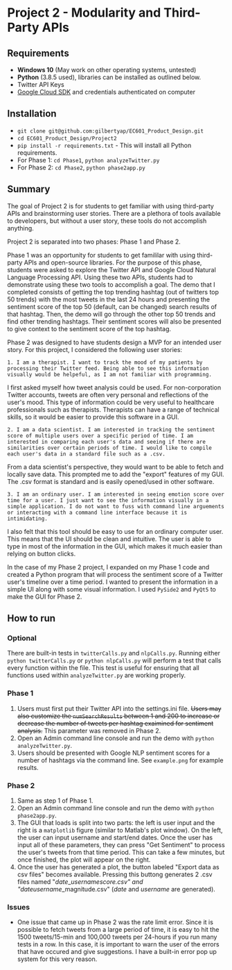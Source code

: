 # Project 2 - Modularity and Third-Party APIs

## Requirements
* **Windows 10** (May work on other operating systems, untested)
* **Python** (3.8.5 used), libraries can be installed as outlined below.
* Twitter API Keys
* [Google Cloud SDK](https://www.google.com/search?client=firefox-b-1-d&q=google+cloud+sdk) and credentials authenticated on computer

## Installation
* `git clone git@github.com:gilbertyap/EC601_Product_Design.git`
* `cd EC601_Product_Design/Project2`
* `pip install -r requirements.txt` - This will install all Python requirements.
* For Phase 1: `cd Phase1`, `python analyzeTwitter.py`
* For Phase 2: `cd Phase2`, `python phase2app.py`

## Summary
The goal of Project 2 is for students to get familiar with using third-party APIs and brainstorming user stories. There are a plethora of tools available to developers, but without a user story, these tools do not accomplish anything.

Project 2 is separated into two phases: Phase 1 and Phase 2.

Phase 1 was an opportunity for students to get famililar with using third-party APIs and open-source libraries. For the purpose of this phase, students were asked to explore the Twitter API and Google Cloud Natural Language Processing API. Using these two APIs, students had to demonstrate using these two tools to accomplish a goal. The demo that I completed consists of getting the top trending hashtag (out of twitters top 50 trends) with the most tweets in the last 24 hours and presenting the sentiment score of the top 50 (default, can be changed) search results of that hashtag. Then, the demo will go through the other top 50 trends and find other trending hashtags. Their sentiment scores will also be presented to give context to the sentiment score of the top hashtag.

Phase 2 was designed to have students design a MVP for an intended user story. For this project, I considered the following user stories:

```1. I am a therapist. I want to track the mood of my patients by processing their Twitter feed. Being able to see this information visually would be helpeful, as I am not familiar with programming.```

I first asked myself how tweet analysis could be used. For non-corporation Twitter accounts, tweets are often very personal and reflections of the user's mood. This type of information could be very useful to healthcare professionals such as therapists. Therapists can have a range of technical skills, so it would be easier to provide this software in a GUI.

```2. I am a data scientist. I am interested in tracking the sentiment score of multiple users over a specific period of time. I am interested in comparing each user's data and seeing if there are similarities over certain periods of time. I would like to compile each user's data in a standard file such as a .csv.```

From a data scientist's perspective, they would want to be able to fetch and locally save data. This prompted me to add the "export" features of my GUI. The .csv format is standard and is easily opened/used in other software.

```3. I am an ordinary user. I am interested in seeing emotion score over time for a user. I just want to see the information visually in a simple application. I do not want to fuss with command line arguements or interacting with a command line interface because it is intimidating.```

I also felt that this tool should be easy to use for an ordinary computer user. This means that the UI should be clean and intuitive. The user is able to type in most of the information in the GUI, which makes it much easier than relying on button clicks. 

In the case of my Phase 2 project, I expanded on my Phase 1 code and created a Python program that will process the sentiment score of a Twitter user's timeline over a time period. I wanted to present the information in a simple UI along with some visual information. I used `PySide2` and `PyQt5` to make the GUI for Phase 2.

## How to run

### Optional
There are built-in tests in `twitterCalls.py` and `nlpCalls.py`. Running either `python twitterCalls.py` or `python nlpCalls.py` will perform a test that calls every function within the file. This test is useful for ensuring that all functions used within `analyzeTwitter.py` are working properly.

### Phase 1
1. Users must first put their Twitter API into the settings.ini file. ~~Users may also customize the `numSearchResults` between 1 and 200 to increase or decrease the number of tweets per hashtag exaimined for sentiment analysis.~~ This parameter was removed in Phase 2.
2. Open an Admin command line console and run the demo with `python analyzeTwitter.py`.
3. Users should be presented with Google NLP sentiment scores for a number of hashtags via the command line. See `example.png` for example results.

### Phase 2
1. Same as step 1 of Phase 1.
2. Open an Admin command line console and run the demo with `python phase2app.py`.
3. The GUI that loads is split into two parts: the left is user input and the right is a `matplotlib` figure (similar to Matlab's plot window). On the left, the user can input username and start/end dates. Once the user has input all of these parameters, they can press "Get Sentiment" to process the user's tweets from that time period. This can take a few minutes, but once finished, the plot will appear on the right.
4. Once the user has generated a plot, the button labeled "Export data as csv files" becomes available. Pressing this buttong generates 2 .csv files named "$date$_$username$_score.csv" and "$date$_$username$_magnitude.csv" ($date$ and $username$ are generated).

### Issues
* One issue that came up in Phase 2 was the rate limit error. Since it is possible to fetch tweets from a large period of time, it is easy to hit the 1500 tweets/15-min and 100,000 tweets per 24-hours if you run many tests in a row. In this case, it is important to warn the user of the errors that have occured and give suggestions. I have a built-in error pop up system for this very reason.